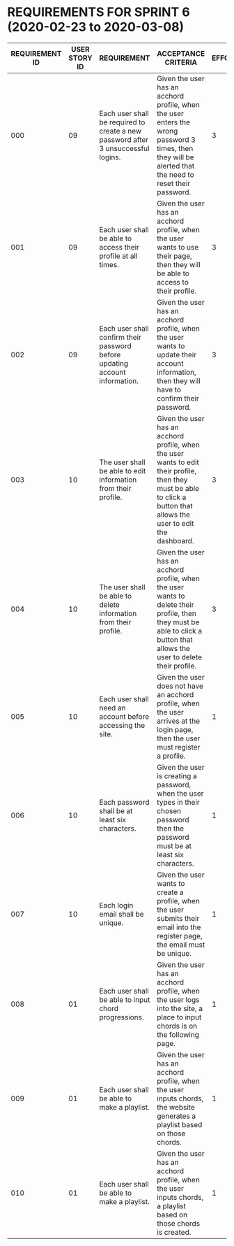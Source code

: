 # REQUIREMENTS FOR SPRINT 6 (2020-02-23 to 2020-03-08)

| REQUIREMENT ID            | USER STORY ID            | REQUIREMENT  | ACCEPTANCE CRITERIA |	EFFORT |	PRIORITY | STATUS |
| ------------- |---------------------| -------|---------------------|-----------|----------|:---------:|
| 000 | 09 | Each user shall be required to create a new password after 3 unsuccessful logins. | Given the user has an acchord profile, when the user enters the wrong password 3 times, then they will be alerted that the need to reset their password. | 3 | IMPORTANT | TESTING |
| 001 | 09 | Each user shall be able to access their profile at all times. | Given the user has an acchord profile, when the user wants to use their page, then they will be able to access to their profile. | 3 |	NECESSARY | SATISFIED |
| 002 | 09 | Each user shall confirm their password before updating account information. | Given the user has an acchord profile, when the user wants to update their account information, then they will have to confirm their password. | 3 |	NECESSARY | PLANNED |
| 003 | 10 | The user shall be able to edit information from their profile. | Given the user has an acchord profile, when the user wants to edit their profile, then they must be able to click a button that allows the user to edit the dashboard. |	3 |	NECESSARY | WORKING |
| 004 | 10 | The user shall be able to delete information from their profile. | Given the user has an acchord profile, when the user wants to delete their profile, then they must be able to click a button that allows the user to delete their profile. |	3 |	NECESSARY | PLANNED |
| 005 | 10 | Each user shall need an account before accessing the site. | Given the user does not have an acchord profile, when the user arrives at the login page, then the user must register a profile. |	1 |	NECESSARY | SATISFIED |
| 006 | 10 | Each password shall be at least six characters. | Given the user is creating a password, when the user types in their chosen password then the password must be at least six characters. |	1 |	IMPORTANT | TESTING |
| 007 | 10 | Each login email shall be unique. | Given the user wants to create a profile, when the user submits their email into the register page, the email must be unique. |	1 |	NECESSARY | SATISFIED |
| 008 | 01 | Each user shall be able to input chord progressions. | Given the user has an acchord profile, when the user logs into the site, a place to input chords is on the following page. |	1 |	NECESSARY | SATISFIED |
| 009 | 01 | Each user shall be able to make a playlist. | Given the user has an acchord profile, when the user inputs chords, the website generates a playlist based on those chords. |	1 |	NECESSARY | SATISFIED |
| 010 | 01 | Each user shall be able to make a playlist. | Given the user has an acchord profile, when the user inputs chords, a playlist based on those chords is created. |	1 |	NECESSARY | SATISFIED |
